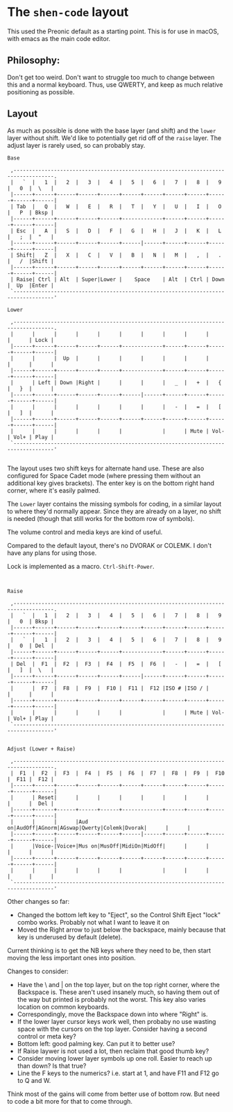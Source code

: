 # The `shen-code` layout

This used the Preonic default as a starting point. This is for use in  macOS, with emacs as the main code editor.
 
## Philosophy:
 
Don't get too weird. Don't want to struggle too much to change between this and a normal keyboard. Thus, use QWERTY, and keep as much relative positioning as possible. 
 
## Layout

As much as possible is done with the base layer (and shift) and the `lower` layer without shift. We'd like to potentially get rid off of the `raise` layer. The adjust layer is rarely used, so can probably stay.
 
````
Base

 ,-----------------------------------------------------------------------------------.
 |   `  |   1  |   2  |   3  |   4  |   5  |   6  |   7  |   8  |   9  |   0  |  \   |
 |------+------+------+------+------+------+------+------+------+------+------+------|
 | Tab  |   Q  |   W  |   E  |   R  |   T  |   Y  |   U  |   I  |   O  |   P  | Bksp |
 |------+------+------+------+------+-------------+------+------+------+------+------|
 | Esc  |   A  |   S  |   D  |   F  |   G  |   H  |   J  |   K  |   L  |   ;  |  "   |
 |------+------+------+------+------+------|------+------+------+------+------+------|
 | Shift|   Z  |   X  |   C  |   V  |   B  |   N  |   M  |   ,  |   .  |   /  |Shift |
 |------+------+------+------+------+------+------+------+------+------+------+------|
 | Raise| Ctrl | Alt  | Super|Lower |    Space    | Alt  | Ctrl | Down |  Up  |Enter |
 `-----------------------------------------------------------------------------------'

Lower

 ,-----------------------------------------------------------------------------------.
 |      |      |      |      |      |      |      |      |      |      |      | Lock |
 |------+------+------+------+------+-------------+------+------+------+------+------|
 |      |      |  Up  |      |      |      |      |      |      |      |      |      |
 |------+------+------+------+------+-------------+------+------+------+------+------|
 |      | Left | Down |Right |      |      |      |   _  |   +  |   {  |   }  |      |
 |------+------+------+------+------+------|------+------+------+------+------+------|
 |      |      |      |      |      |      |      |   -  |   =  |   [  |   ]  |      |
 |------+------+------+------+------+------+------+------+------+------+------+------|
 |      |      |      |      |      |             |      | Mute | Vol- | Vol+ | Play |
 `-----------------------------------------------------------------------------------'
 
````

The layout uses two shift keys for alternate hand use. These are also configured for Space Cadet mode (where pressing them without an additional key gives brackets). The enter key is on the bottom right hand corner, where it's easily palmed.

The `Lower` layer contains the missing symbols for coding, in a similar layout to where they'd normally appear. Since they are already on a layer, no shift is needed (though that still works for the bottom row of symbols).

The volume control and media keys are kind of useful.

Compared to the default layout, there's no DVORAK or COLEMK. I don't have any plans for using those.

Lock is implemented as a macro. `Ctrl-Shift-Power`.

````


Raise

 ,-----------------------------------------------------------------------------------.
 |   `  |   1  |   2  |   3  |   4  |   5  |   6  |   7  |   8  |   9  |   0  | Bksp |
 |------+------+------+------+------+------+------+------+------+------+------+------|
 |   `  |   1  |   2  |   3  |   4  |   5  |   6  |   7  |   8  |   9  |   0  | Del  |
 |------+------+------+------+------+-------------+------+------+------+------+------|
 | Del  |  F1  |  F2  |  F3  |  F4  |  F5  |  F6  |   -  |   =  |   [  |   ]  |  \   |
 |------+------+------+------+------+------|------+------+------+------+------+------|
 |      |  F7  |  F8  |  F9  |  F10 |  F11 |  F12 |ISO # |ISO / |      |      |      |
 |------+------+------+------+------+------+------+------+------+------+------+------|
 |      |      |      |      |      |             |      | Mute | Vol- | Vol+ | Play |
 `-----------------------------------------------------------------------------------'


Adjust (Lower + Raise)

 ,-----------------------------------------------------------------------------------.
 |  F1  |  F2  |  F3  |  F4  |  F5  |  F6  |  F7  |  F8  |  F9  |  F10 |  F11 |  F12 |
 |------+------+------+------+------+------+------+------+------+------+------+------|
 |      | Reset|      |      |      |      |      |      |      |      |      |  Del |
 |------+------+------+------+------+-------------+------+------+------+------+------|
 |      |      |      |Aud on|AudOff|AGnorm|AGswap|Qwerty|Colemk|Dvorak|      |      |
 |------+------+------+------+------+------|------+------+------+------+------+------|
 |      |Voice-|Voice+|Mus on|MusOff|MidiOn|MidOff|      |      |      |      |      |
 |------+------+------+------+------+------+------+------+------+------+------+------|
 |      |      |      |      |      |             |      |      |      |      |      |
 `-----------------------------------------------------------------------------------'

````

Other changes so far:

 - Changed the bottom left key to "Eject", so the Control Shift Eject "lock" combo works. Probably not what I want to leave it on
 - Moved the Right arrow to just below the backspace, mainly because that key is underused by default (delete).
 
 Current thinking is to get the NB keys where they need to be, then start moving the less important ones into position.
 
Changes to consider:

 - Have the \ and | on the top layer, but on the top right corner, where the Backspace is. These aren't used insanely much, so having them out of the way but printed is probably not the worst. This key also varies location on common keyboards.
 - Correspondingly, move the Backspace down into where "Right" is.
 - If the lower layer cursor keys work well, then probaby no use wasting space with the cursors on the top layer. Consider having a second control or meta key?
 - Bottom left: good palming key. Can put it to better use?
 - If Raise laywer is not used a lot, then reclaim that good thumb key?
 - Consider moving lower layer symbols up one roll. Easier to reach up than down? Is that true?
 - Line the F keys to the numerics? i.e. start at 1, and have F11 and F12 go to Q and W.
 
Think most of the gains will come from better use of bottom row. But need to code a bit more for that to come through. 
